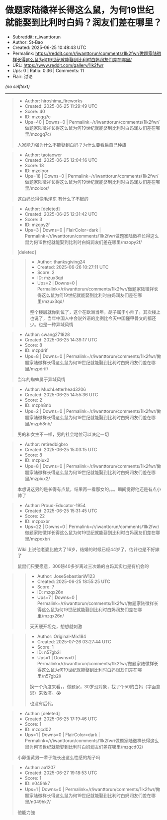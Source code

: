 # 做题家陆徵祥长得这么鼠，为何19世纪就能娶到比利时白妈？润友们差在哪里？

- Subreddit: r_iwanttorun
- Author: St-Bao
- Created: 2025-06-25 10:48:43 UTC
- Permalink: https://reddit.com/r/iwanttorun/comments/1lk2fwr/做题家陆徵祥长得这么鼠为何19世纪就能娶到比利时白妈润友们差在哪里/
- URL: https://www.reddit.com/gallery/1lk2fwr
- Ups: 0 | Ratio: 0.36 | Comments: 11
- Flair: 讨论

_(no selftext)_

---

> - Author: hiroshima_fireworks
> - Created: 2025-06-25 11:29:49 UTC
> - Score: 40
> - ID: mzogq7c
> - Ups=40 | Downs=0 | Permalink=/r/iwanttorun/comments/1lk2fwr/做题家陆徵祥长得这么鼠为何19世纪就能娶到比利时白妈润友们差在哪里/mzogq7c/
>
> 人家能力强为什么不能娶到白妈？为什么要看扁自己种族

> - Author: taotaower
> - Created: 2025-06-25 12:04:16 UTC
> - Score: 18
> - ID: mzoloor
> - Ups=18 | Downs=0 | Permalink=/r/iwanttorun/comments/1lk2fwr/做题家陆徵祥长得这么鼠为何19世纪就能娶到比利时白妈润友们差在哪里/mzoloor/
>
> 这白妈长得像毛泽东 有什么了不起的

> - Author: [deleted]
> - Created: 2025-06-25 12:31:42 UTC
> - Score: 3
> - ID: mzopy2f
> - Ups=3 | Downs=0 | FlairColor=dark | Permalink=/r/iwanttorun/comments/1lk2fwr/做题家陆徵祥长得这么鼠为何19世纪就能娶到比利时白妈润友们差在哪里/mzopy2f/
>
> [deleted]

>> - Author: thanksgiving24
>> - Created: 2025-06-26 10:27:11 UTC
>> - Score: 2
>> - ID: mzux3qd
>> - Ups=2 | Downs=0 | Permalink=/r/iwanttorun/comments/1lk2fwr/做题家陆徵祥长得这么鼠为何19世纪就能娶到比利时白妈润友们差在哪里/mzux3qd/
>>
>> 整个楼层就你到位了，这个在欧洲当年，胡子属于小帅了。其次楼上也说了，当年中国人中会说外语的比例比今天中国懂甲骨文的都还少。也是一种异域风情

> - Author: cwang271828
> - Created: 2025-06-25 14:39:17 UTC
> - Score: 8
> - ID: mzpdrif
> - Ups=8 | Downs=0 | Permalink=/r/iwanttorun/comments/1lk2fwr/做题家陆徵祥长得这么鼠为何19世纪就能娶到比利时白妈润友们差在哪里/mzpdrif/
>
> 当年的蜘蛛属于异域风情

> - Author: MuchLetterhead3206
> - Created: 2025-06-25 14:55:36 UTC
> - Score: 2
> - ID: mzph8nb
> - Ups=2 | Downs=0 | Permalink=/r/iwanttorun/comments/1lk2fwr/做题家陆徵祥长得这么鼠为何19世纪就能娶到比利时白妈润友们差在哪里/mzph8nb/
>
> 男的和女生不一样，男的社会地位可以决定一切

> - Author: retiredbigbro
> - Created: 2025-06-25 15:03:15 UTC
> - Score: 8
> - ID: mzpiux2
> - Ups=8 | Downs=0 | Permalink=/r/iwanttorun/comments/1lk2fwr/做题家陆徵祥长得这么鼠为何19世纪就能娶到比利时白妈润友们差在哪里/mzpiux2/
>
> 本想说这男的是长得有点鼠，结果再一看那女的。。。瞬间觉得他还是有点小帅了

> - Author: Proud-Educator-1954
> - Created: 2025-06-25 15:31:45 UTC
> - Score: 22
> - ID: mzpoxbr
> - Ups=22 | Downs=0 | Permalink=/r/iwanttorun/comments/1lk2fwr/做题家陆徵祥长得这么鼠为何19世纪就能娶到比利时白妈润友们差在哪里/mzpoxbr/
>
> Wiki 上说他老婆比他大了16岁，结婚的时候已经44岁了，估计也是不好嫁了
> 
> 鼠鼠们只要愿意，300磅40多岁离过三次婚的白妈其实也是有机会的

>> - Author: JoseSebastianW123
>> - Created: 2025-06-25 18:55:25 UTC
>> - Score: 7
>> - ID: mzqx26n
>> - Ups=7 | Downs=0 | Permalink=/r/iwanttorun/comments/1lk2fwr/做题家陆徵祥长得这么鼠为何19世纪就能娶到比利时白妈润友们差在哪里/mzqx26n/
>>
>> 天天硬开坦克，想想就刺激

>> - Author: Original-Mix184
>> - Created: 2025-07-26 03:27:44 UTC
>> - Score: 1
>> - ID: n57gb2i
>> - Ups=1 | Downs=0 | Permalink=/r/iwanttorun/comments/1lk2fwr/做题家陆徵祥长得这么鼠为何19世纪就能娶到比利时白妈润友们差在哪里/n57gb2i/
>>
>> 换一个角度来看，，做题家，30岁没对象，找了个50的白妈（字面意思）来救济。😭
>> 
>> 也没有后代。

> - Author: [deleted]
> - Created: 2025-06-25 17:19:46 UTC
> - Score: 1
> - ID: mzqcd02
> - Ups=1 | Downs=0 | FlairColor=dark | Permalink=/r/iwanttorun/comments/1lk2fwr/做题家陆徵祥长得这么鼠为何19世纪就能娶到比利时白妈润友们差在哪里/mzqcd02/
>
> 小卵蛋黄男一辈子能长出这么性感的胡子吗

> - Author: aa1207
> - Created: 2025-06-27 19:18:53 UTC
> - Score: 1
> - ID: n049hk7
> - Ups=1 | Downs=0 | Permalink=/r/iwanttorun/comments/1lk2fwr/做题家陆徵祥长得这么鼠为何19世纪就能娶到比利时白妈润友们差在哪里/n049hk7/
>
> 他能力強
